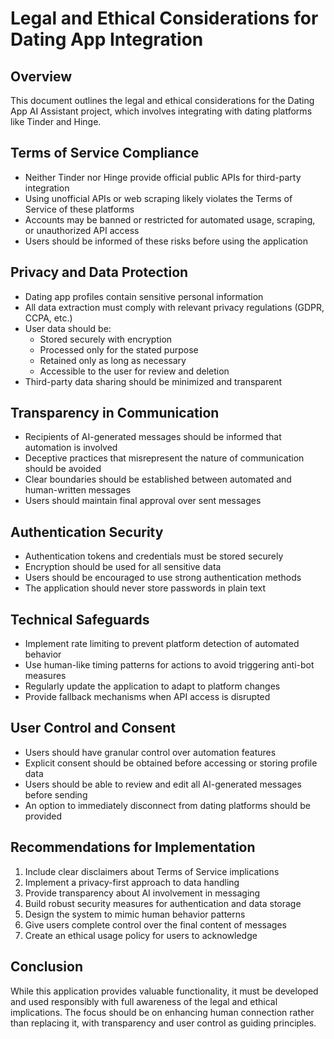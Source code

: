 # Legal and Ethical Considerations for Dating App Integration

## Overview
This document outlines the legal and ethical considerations for the Dating App AI Assistant project, which involves integrating with dating platforms like Tinder and Hinge.

## Terms of Service Compliance
- Neither Tinder nor Hinge provide official public APIs for third-party integration
- Using unofficial APIs or web scraping likely violates the Terms of Service of these platforms
- Accounts may be banned or restricted for automated usage, scraping, or unauthorized API access
- Users should be informed of these risks before using the application

## Privacy and Data Protection
- Dating app profiles contain sensitive personal information
- All data extraction must comply with relevant privacy regulations (GDPR, CCPA, etc.)
- User data should be:
  - Stored securely with encryption
  - Processed only for the stated purpose
  - Retained only as long as necessary
  - Accessible to the user for review and deletion
- Third-party data sharing should be minimized and transparent

## Transparency in Communication
- Recipients of AI-generated messages should be informed that automation is involved
- Deceptive practices that misrepresent the nature of communication should be avoided
- Clear boundaries should be established between automated and human-written messages
- Users should maintain final approval over sent messages

## Authentication Security
- Authentication tokens and credentials must be stored securely
- Encryption should be used for all sensitive data
- Users should be encouraged to use strong authentication methods
- The application should never store passwords in plain text

## Technical Safeguards
- Implement rate limiting to prevent platform detection of automated behavior
- Use human-like timing patterns for actions to avoid triggering anti-bot measures
- Regularly update the application to adapt to platform changes
- Provide fallback mechanisms when API access is disrupted

## User Control and Consent
- Users should have granular control over automation features
- Explicit consent should be obtained before accessing or storing profile data
- Users should be able to review and edit all AI-generated messages before sending
- An option to immediately disconnect from dating platforms should be provided

## Recommendations for Implementation
1. Include clear disclaimers about Terms of Service implications
2. Implement a privacy-first approach to data handling
3. Provide transparency about AI involvement in messaging
4. Build robust security measures for authentication and data storage
5. Design the system to mimic human behavior patterns
6. Give users complete control over the final content of messages
7. Create an ethical usage policy for users to acknowledge

## Conclusion
While this application provides valuable functionality, it must be developed and used responsibly with full awareness of the legal and ethical implications. The focus should be on enhancing human connection rather than replacing it, with transparency and user control as guiding principles.
